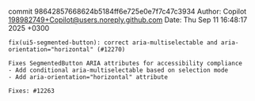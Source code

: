 commit 98642857668624b5184ff6e725e0e7f7c47c3934
Author: Copilot <198982749+Copilot@users.noreply.github.com>
Date:   Thu Sep 11 16:48:17 2025 +0300

    fix(ui5-segmented-button): correct aria-multiselectable and aria-orientation="horizontal" (#12270)
    
    Fixes SegmentedButton ARIA attributes for accessibility compliance
    - Add conditional aria-multiselectable based on selection mode
    - Add aria-orientation="horizontal" attribute
    
    Fixes: #12263
